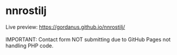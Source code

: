 # nnrostilj

Live preview: https://gordanus.github.io/nnrostilj/ <br><br>
IMPORTANT:
Contact form NOT submitting due to GitHub Pages not handling PHP code. 

